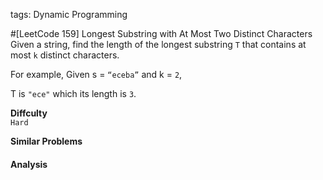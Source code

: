 tags:  Dynamic Programming

#[LeetCode 159] Longest Substring with At Most Two Distinct Characters
Given a string, find the length of the longest substring `T` that contains at most `k` distinct characters.

For example, Given s = `“eceba”` and k = `2`,

T is `"ece"` which its length is `3`.

**Diffculty**  
`Hard`

**Similar Problems**  


#### Analysis



